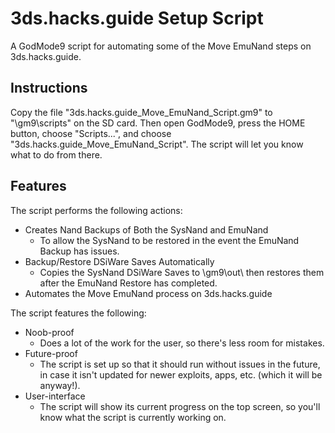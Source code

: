 # 3ds.hacks.guide Setup Script
A GodMode9 script for automating some of the Move EmuNand steps on 3ds.hacks.guide.

## Instructions
Copy the file "3ds.hacks.guide_Move_EmuNand_Script.gm9" to "\gm9\scripts\" on the SD card. Then open GodMode9, press the HOME button, choose "Scripts...", and choose "3ds.hacks.guide_Move_EmuNand_Script". The script will let you know what to do from there.

## Features
The script performs the following actions:
* Creates Nand Backups of Both the SysNand and EmuNand
	* To allow the SysNand to be restored in the event the EmuNand Backup has issues.
* Backup/Restore DSiWare Saves Automatically
	* Copies the SysNand DSiWare Saves to \gm9\out\ then restores them after the EmuNand Restore has completed.
* Automates the Move EmuNand process on 3ds.hacks.guide

The script features the following:
* Noob-proof
	* Does a lot of the work for the user, so there's less room for mistakes.
* Future-proof
	* The script is set up so that it should run without issues in the future, in case it isn't updated for newer exploits, apps, etc. (which it will be anyway!).
* User-interface
	* The script will show its current progress on the top screen, so you'll know what the script is currently working on.
